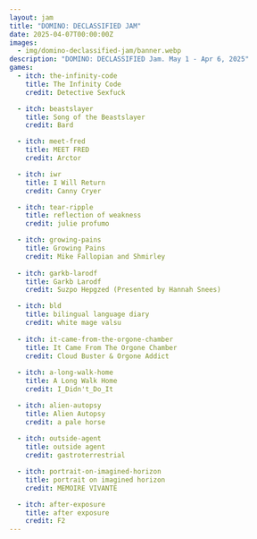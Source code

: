 ```yaml
---
layout: jam
title: "DOMINO: DECLASSIFIED JAM"
date: 2025-04-07T00:00:00Z
images:
  - img/domino-declassified-jam/banner.webp
description: "DOMINO: DECLASSIFIED Jam. May 1 - Apr 6, 2025"
games:
  - itch: the-infinity-code
    title: The Infinity Code
    credit: Detective Sexfuck

  - itch: beastslayer
    title: Song of the Beastslayer
    credit: Bard

  - itch: meet-fred
    title: MEET FRED
    credit: Arctor

  - itch: iwr
    title: I Will Return
    credit: Canny Cryer

  - itch: tear-ripple
    title: reflection of weakness
    credit: julie profumo

  - itch: growing-pains
    title: Growing Pains
    credit: Mike Fallopian and Shmirley
  
  - itch: garkb-larodf
    title: Garkb Larodf
    credit: Suzpo Hepgzed (Presented by Hannah Snees)

  - itch: bld
    title: bilingual language diary
    credit: white mage valsu
  
  - itch: it-came-from-the-orgone-chamber
    title: It Came From The Orgone Chamber
    credit: Cloud Buster & Orgone Addict
  
  - itch: a-long-walk-home
    title: A Long Walk Home
    credit: I_Didn't_Do_It

  - itch: alien-autopsy
    title: Alien Autopsy
    credit: a pale horse
  
  - itch: outside-agent
    title: outside agent
    credit: gastroterrestrial

  - itch: portrait-on-imagined-horizon
    title: portrait on imagined horizon
    credit: MEMOIRE VIVANTE

  - itch: after-exposure
    title: after exposure
    credit: F2
---
```

